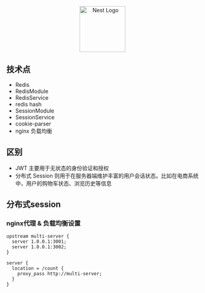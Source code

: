 <p align="center">
  <a href="http://nestjs.com/" target="blank"><img src="https://nestjs.com/img/logo-small.svg" width="120" alt="Nest Logo" /></a>
</p>

## 技术点

- Redis
- RedisModule
- RedisService
- redis hash
- SessionModule
- SessionService
- cookie-parser
- nginx 负载均衡

## 区别

- JWT 主要用于无状态的身份验证和授权
- 分布式 Session 则用于在服务器端维护丰富的用户会话状态。比如在电商系统中，用户的购物车状态、浏览历史等信息

## 分布式session

### nginx代理 & 负载均衡设置

```nginx
upstream multi-server {
  server 1.0.0.1:3001;
  server 1.0.0.1:3002;
}

server {
  location = /count {
    proxy_pass http://multi-server;
  }
}
```